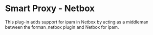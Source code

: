 # Smart Proxy - Netbox

This plug-in adds support for ipam in Netbox by acting as a middleman between the forman_netbox plugin and Netbox for ipam.
